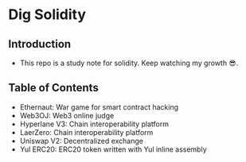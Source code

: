 # Dig Solidity

## Introduction

- This repo is a study note for solidity. Keep watching my growth 😎.

## Table of Contents

- Ethernaut: War game for smart contract hacking
- Web3OJ: Web3 online judge
- Hyperlane V3: Chain interoperability platform
- LaerZero: Chain interoperability platform
- Uniswap V2: Decentralized exchange
- Yul ERC20: ERC20 token written with Yul inline assembly
